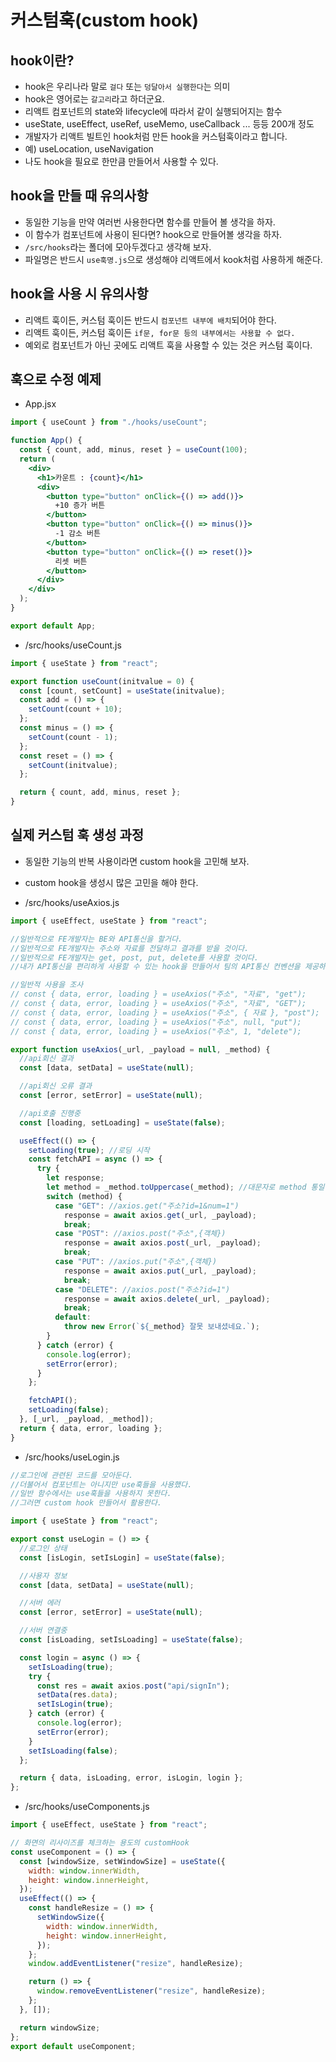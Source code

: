 # 커스텀훅(custom hook)

## hook이란?

- hook은 우리나라 말로 `걸다` 또는 `덩달아서 실행한다`는 의미
- hook은 영어로는 `갈고리`라고 하더군요.
- 리액트 컴포넌트의 state와 lifecycle에 따라서 같이 실행되어지는 함수
- useState, useEffect, useRef, useMemo, useCallback ... 등등 200개 정도
- 개발자가 리액트 빌트인 hook처럼 만든 hook을 커스텀훅이라고 합니다.
- 예) useLocation, useNavigation
- 나도 hook을 필요로 한만큼 만들어서 사용할 수 있다.

## hook을 만들 때 유의사항

- 동일한 기능을 만약 여러번 사용한다면 함수를 만들어 볼 생각을 하자.
- 이 함수가 컴포넌트에 사용이 된다면? hook으로 만들어볼 생각을 하자.
- `/src/hooks`라는 폴더에 모아두겠다고 생각해 보자.
- 파일명은 반드시 `use훅명.js`으로 생성해야 리액트에서 kook처럼 사용하게 해준다.

## hook을 사용 시 유의사항

- 리액트 훅이든, 커스텀 훅이든 반드시 `컴포넌트 내부에 배치`되어야 한다.
- 리액트 훅이든, 커스텀 훅이든 `if문, for문 등의 내부에서는 사용할 수 없다.`
- 예외로 컴포넌트가 아닌 곳에도 리액트 훅을 사용할 수 있는 것은 커스텀 훅이다.

## 훅으로 수정 예제

- App.jsx

```jsx
import { useCount } from "./hooks/useCount";

function App() {
  const { count, add, minus, reset } = useCount(100);
  return (
    <div>
      <h1>카운트 : {count}</h1>
      <div>
        <button type="button" onClick={() => add()}>
          +10 증가 버튼
        </button>
        <button type="button" onClick={() => minus()}>
          -1 감소 버튼
        </button>
        <button type="button" onClick={() => reset()}>
          리셋 버튼
        </button>
      </div>
    </div>
  );
}

export default App;
```

- /src/hooks/useCount.js

```jsx
import { useState } from "react";

export function useCount(initvalue = 0) {
  const [count, setCount] = useState(initvalue);
  const add = () => {
    setCount(count + 10);
  };
  const minus = () => {
    setCount(count - 1);
  };
  const reset = () => {
    setCount(initvalue);
  };

  return { count, add, minus, reset };
}
```

## 실제 커스텀 훅 생성 과정

- 동일한 기능의 반복 사용이라면 custom hook을 고민해 보자.
- custom hook을 생성시 많은 고민을 해야 한다.

- /src/hooks/useAxios.js

```js
import { useEffect, useState } from "react";

//일반적으로 FE개발자는 BE와 API통신을 할거다.
//일반적으로 FE개발자는 주소와 자료를 전달하고 결과를 받을 것이다.
//일반적으로 FE개발자는 get, post, put, delete를 사용할 것이다.
//내가 API통신을 편리하게 사용할 수 있는 hook을 만들어서 팀의 API통신 컨벤션을 제공하겠다.

//일반적 사용을 조사
// const { data, error, loading } = useAxios("주소", "자료", "get");
// const { data, error, loading } = useAxios("주소", "자료", "GET");
// const { data, error, loading } = useAxios("주소", { 자료 }, "post");
// const { data, error, loading } = useAxios("주소", null, "put");
// const { data, error, loading } = useAxios("주소", 1, "delete");

export function useAxios(_url, _payload = null, _method) {
  //api회신 결과
  const [data, setData] = useState(null);

  //api회신 오류 결과
  const [error, setError] = useState(null);

  //api호출 진행중
  const [loading, setLoading] = useState(false);

  useEffect(() => {
    setLoading(true); //로딩 시작
    const fetchAPI = async () => {
      try {
        let response;
        let method = _method.toUppercase(_method); //대문자로 method 통일함
        switch (method) {
          case "GET": //axios.get("주소?id=1&num=1")
            response = await axios.get(_url, _payload);
            break;
          case "POST": //axios.post("주소",{객체})
            response = await axios.post(_url, _payload);
            break;
          case "PUT": //axios.put("주소",{객체})
            response = await axios.put(_url, _payload);
            break;
          case "DELETE": //axios.post("주소?id=1")
            response = await axios.delete(_url, _payload);
            break;
          default:
            throw new Error(`${_method} 잘못 보내셨네요.`);
        }
      } catch (error) {
        console.log(error);
        setError(error);
      }
    };

    fetchAPI();
    setLoading(false);
  }, [_url, _payload, _method]);
  return { data, error, loading };
}
```

- /src/hooks/useLogin.js

```js
//로그인에 관련된 코드를 모아둔다.
//더불어서 컴포넌트는 아니지만 use훅들을 사용했다.
//일반 함수에서는 use훅들을 사용하지 못한다.
//그러면 custom hook 만들어서 활용한다.

import { useState } from "react";

export const useLogin = () => {
  //로그인 상태
  const [isLogin, setIsLogin] = useState(false);

  //사용자 정보
  const [data, setData] = useState(null);

  //서버 에러
  const [error, setError] = useState(null);

  //서버 연결중
  const [isLoading, setIsLoading] = useState(false);

  const login = async () => {
    setIsLoading(true);
    try {
      const res = await axios.post("api/signIn");
      setData(res.data);
      setIsLogin(true);
    } catch (error) {
      console.log(error);
      setError(error);
    }
    setIsLoading(false);
  };

  return { data, isLoading, error, isLogin, login };
};
```

- /src/hooks/useComponents.js

```js
import { useEffect, useState } from "react";

// 화면의 리사이즈를 체크하는 용도의 customHook
const useComponent = () => {
  const [windowSize, setWindowSize] = useState({
    width: window.innerWidth,
    height: window.innerHeight,
  });
  useEffect(() => {
    const handleResize = () => {
      setWindowSize({
        width: window.innerWidth,
        height: window.innerHeight,
      });
    };
    window.addEventListener("resize", handleResize);

    return () => {
      window.removeEventListener("resize", handleResize);
    };
  }, []);

  return windowSize;
};
export default useComponent;
```
